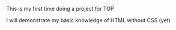 This is my first time doing a project for TOP

I will demonstrate my basic knowledge of HTML without CSS (yet)